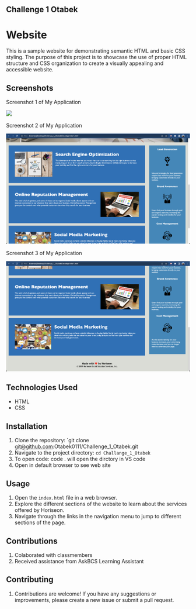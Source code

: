 ## Challenge 1 Otabek

# Website

This is a sample website for demonstrating semantic HTML and basic CSS styling. The purpose of this project is to showcase the use of proper HTML structure and CSS organization to create a visually appealing and accessible website.

## Screenshots

Screenshot 1 of My Application

![](Develop/assets/images/web-screenshot-1.png)

Screenshot 2 of My Application

![](Develop/assets/images/web-screenshot-2.png)

Screenshot 3 of My Application

![](Develop/assets/images/web-screenshot-3.png)

## Technologies Used

- HTML
- CSS

## Installation

1. Clone the repository: `git clone git@github.com:Otabek0111/Challenge_1_Otabek.git
2. Navigate to the project directory: `cd Challange_1_Otabek`
3. To open code: code . will open the dirctory in VS code
4. Open in default browser to see web site

## Usage

1. Open the `index.html` file in a web browser.
2. Explore the different sections of the website to learn about the services offered by Horiseon.
3. Navigate through the links in the navigation menu to jump to different sections of the page.

## Contributions 

1. Colaborated with classmembers 
2. Received assistance from AskBCS Learning Assistant 

## Contributing

1. Contributions are welcome! If you have any suggestions or improvements, please create a new issue or submit a pull request.
